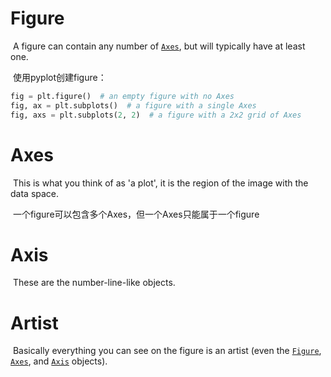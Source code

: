 # Figure

​	A figure can contain any number of [`Axes`](https://matplotlib.org/api/axes_api.html#matplotlib.axes.Axes), but will typically have at least one.

​	使用pyplot创建figure：

```python
fig = plt.figure()  # an empty figure with no Axes
fig, ax = plt.subplots()  # a figure with a single Axes
fig, axs = plt.subplots(2, 2)  # a figure with a 2x2 grid of Axes
```



# Axes

​	This is what you think of as 'a plot', it is the region of the image with the data space.

​	一个figure可以包含多个Axes，但一个Axes只能属于一个figure



# Axis

​	These are the number-line-like objects.



# Artist

​	Basically everything you can see on the figure is an artist (even the [`Figure`](https://matplotlib.org/api/_as_gen/matplotlib.figure.Figure.html#matplotlib.figure.Figure), [`Axes`](https://matplotlib.org/api/axes_api.html#matplotlib.axes.Axes), and [`Axis`](https://matplotlib.org/api/axis_api.html#matplotlib.axis.Axis) objects). 

